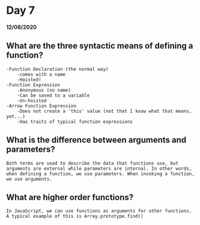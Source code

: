 # Day 7
__12/08/2020__

## What are the three syntactic means of defining a function?
    -Function Declaration (the normal way)
        -comes with a name
        -Hoisted!
    -Function Expression
        -Anonymous (no name)
        -Can be saved to a variable
        -Un-hoisted
    -Arrow Function Expression
        -Does not create a 'this' value (not that I know what that means, yet...)
        -Has traits of typical function expressions

## What is the difference between arguments and parameters?
    Both terms are used to describe the data that functions use, but arguments are external while parameters are internal. In other words, when defining a function, we use parameters. When invoking a function, we use arguments.

## What are higher order functions?
    In JavaScript, we can use functions as arguments for other functions. A typical example of this is Array.prototype.find()